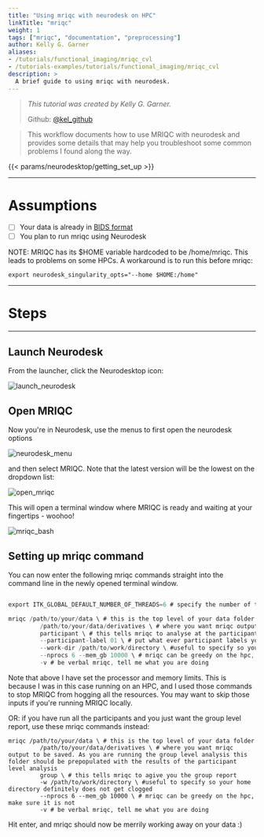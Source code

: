 ```yaml
---
title: "Using mriqc with neurodesk on HPC"
linkTitle: "mriqc"
weight: 1
tags: ["mriqc", "documentation", "preprocessing"]
author: Kelly G. Garner
aliases:
- /tutorials/functional_imaging/mriqc_cvl
- /tutorials-examples/tutorials/functional_imaging/mriqc_cvl
description: > 
  A brief guide to using mriqc with neurodesk.
---
```



> _This tutorial was created by Kelly G. Garner._ 
>
> Github: [@kel_github](https://github.com/kel-github)
>

> This workflow documents how to use MRIQC with neurodesk and provides some details that may help you troubleshoot some common problems I found along the way. 

<!-- Following line adds a link to getting set up with Neurodesk -->
{{< params/neurodesktop/getting_set_up >}}
<!-- -->

---

# Assumptions

- [ ] Your data is already in [BIDS format](https://bids.neuroimaging.io/)
- [ ] You plan to run mriqc using Neurodesk

NOTE: MRIQC has its $HOME variable hardcoded to be /home/mriqc. This leads to problems on some HPCs. A workaround is to run this before mriqc:
```
export neurodesk_singularity_opts="--home $HOME:/home"
```
---

# Steps

---

## Launch Neurodesk

From the launcher, click the Neurodesktop icon:

![launch_neurodesk](/static/tutorials-examples/tutorials/functional_imaging/mriqc/launch_neurodesk.png 'launch_neurodesk') <!-- ![filename without extension](/subfolder_name/filename.png '[filename without extension')  -->

## Open MRIQC

Now you're in Neurodesk, use the menus to first open the neurodesk options

![neurodesk_menu](/static/tutorials-examples/tutorials/functional_imaging/mriqc/neurodesk_menu.png 'neurodesk_menu') <!-- ![filename without extension](/subfolder_name/filename.png '[filename without extension')  -->

and then select MRIQC. Note that the latest version will be the lowest on the dropdown list:

![open_mriqc](/static/tutorials-examples/tutorials/functional_imaging/mriqc/open_mriqc.png 'open_mriqc') <!-- ![filename without extension](/subfolder_name/filename.png '[filename without extension')  -->

This will open a terminal window where MRIQC is ready and waiting at your fingertips - woohoo!

![mriqc_bash](/static/tutorials-examples/tutorials/functional_imaging/mriqc/mriqc_bash.png 'mriqc_bash') <!-- ![filename without extension](/subfolder_name/filename.png '[filename without extension')  -->

## Setting up mriqc command

You can now enter the following mriqc commands straight into the command line in the newly opened terminal window. 

```go

export ITK_GLOBAL_DEFAULT_NUMBER_OF_THREADS=6 # specify the number of threads you want to use

mriqc /path/to/your/data \ # this is the top level of your data folder
         /path/to/your/data/derivatives \ # where you want mriqc output to be saved
         participant \ # this tells mriqc to analyse at the participant level
         --participant-label 01 \ # put what ever participant labels you want to analyse
         --work-dir /path/to/work/directory \ #useful to specify so your home directory definitely does not get clogged
         --nprocs 6 --mem_gb 10000 \ # mriqc can be greedy on the hpc, make sure it is not
         -v # be verbal mriqc, tell me what you are doing
```

Note that above I have set the processor and memory limits. This is because I was in this case running on an HPC, and I used those commands to stop MRIQC from hogging all the resources. You may want to skip those inputs if you're running MRIQC locally.  


OR: if you have run all the participants and you just want the group level report, use these mriqc commands instead:

```
mriqc /path/to/your/data \ # this is the top level of your data folder
         /path/to/your/data/derivatives \ # where you want mriqc output to be saved. As you are running the group level analysis this folder should be prepopulated with the results of the participant level analysis
         group \ # this tells mriqc to agive you the group report
         -w /path/to/work/directory \ #useful to specify so your home directory definitely does not get clogged
         --nprocs 6 --mem_gb 10000 \ # mriqc can be greedy on the hpc, make sure it is not
         -v # be verbal mriqc, tell me what you are doing
```


Hit enter, and mriqc should now be merrily working away on your data :)
